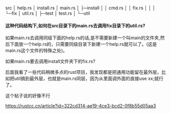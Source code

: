 src
│  help.rs
│  install.rs
│  main.rs
│
├─install
│  │  cmd.rs
│  │  fix.rs
│  │
│  └─fix
│          util.rs
│
├─test
│      test.rs
│
└─util
	

#### 这种代码结构下,如何在src目录下的main.rs去调用fix目录下的util.rs?

如果main.rs去调用同级下面的help.rs的话,是不需要新建一个叫main的文件夹,然后下面放一个help.rs的，只需要同级目录下新建一个help.rs就可以了。(这是main.rs这个文件的特殊之处)。



如果main.rs要去调用install文件夹下的fix.rs?



后面我看了一些代码稍微多点的rust项目，我发现都是把通用功能留在最外层，比如把util搞到最外层，也就是main.rs同层，因为从里面调外面的直接use xx;就行了。



这个帖子说的好像不行

https://rustcc.cn/article?id=322cd314-ae19-4ce3-bcd2-0f8b55d05aa3

